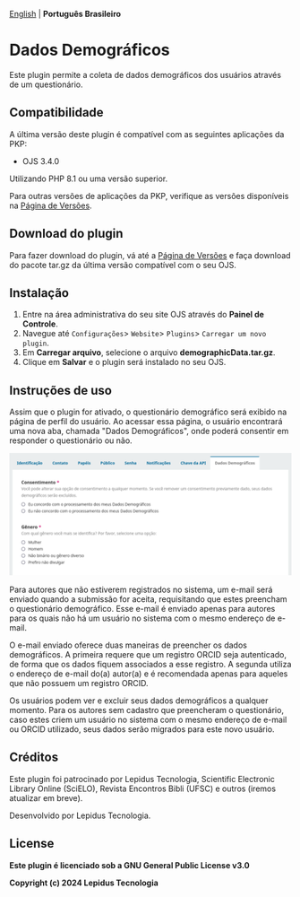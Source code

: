 [English](/README.md) | **Português Brasileiro**

# Dados Demográficos

Este plugin permite a coleta de dados demográficos dos usuários através de um questionário.

## Compatibilidade

A última versão deste plugin é compatível com as seguintes aplicações da PKP:

* OJS 3.4.0

Utilizando PHP 8.1 ou uma versão superior.

Para outras versões de aplicações da PKP, verifique as versões disponíveis na [Página de Versões](https://github.com/lepidus/demographicData/releases).

## Download do plugin 

Para fazer download do plugin, vá até a [Página de Versões](https://github.com/lepidus/demographicData/releases) e faça download do pacote tar.gz da última versão compatível com o seu OJS.

## Instalação

1. Entre na área administrativa do seu site OJS através do __Painel de Controle__.
2. Navegue até `Configurações`> `Website`> `Plugins`> `Carregar um novo plugin`.
3. Em __Carregar arquivo__, selecione o arquivo __demographicData.tar.gz__.
4. Clique em __Salvar__ e o plugin será instalado no seu OJS.

## Instruções de uso
Assim que o plugin for ativado, o questionário demográfico será exibido na página de perfil do usuário. Ao acessar essa página, o usuário encontrará uma nova aba, chamada "Dados Demográficos", onde poderá consentir em responder o questionário ou não.

![](screenshots/Questionnaire-pt_BR.png)

Para autores que não estiverem registrados no sistema, um e-mail será enviado quando a submissão for aceita, requisitando que estes preencham o questionário demográfico. Esse e-mail é enviado apenas para autores para os quais não há um usuário no sistema com o mesmo endereço de e-mail.

O e-mail enviado oferece duas maneiras de preencher os dados demográficos. A primeira requere que um registro ORCID seja autenticado, de forma que os dados fiquem associados a esse registro. A segunda utiliza o endereço de e-mail do(a) autor(a) e é recomendada apenas para aqueles que não possuem um registro ORCID.

Os usuários podem ver e excluir seus dados demográficos a qualquer momento. Para os autores sem cadastro que preencheram o questionário, caso estes criem um usuário no sistema com o mesmo endereço de e-mail ou ORCID utilizado, seus dados serão migrados para este novo usuário.

## Créditos
Este plugin foi patrocinado por Lepidus Tecnologia, Scientific Electronic Library Online (SciELO), Revista Encontros Bibli (UFSC) e outros (iremos atualizar em breve).

Desenvolvido por Lepidus Tecnologia.

## License

__Este plugin é licenciado sob a GNU General Public License v3.0__

__Copyright (c) 2024 Lepidus Tecnologia__